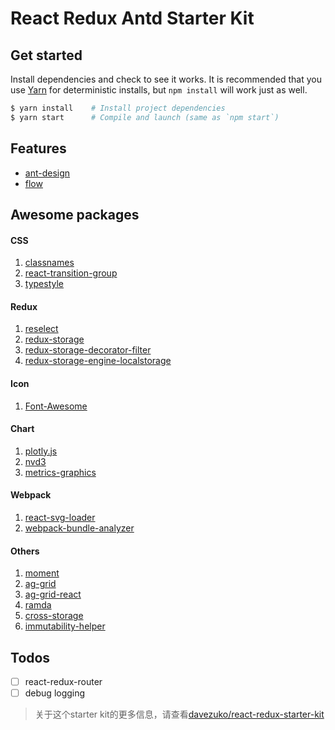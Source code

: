 # React Redux Antd Starter Kit

## Get started
Install dependencies and check to see it works. It is recommended that you use [Yarn](https://yarnpkg.com/) for deterministic installs, but `npm install` will work just as well.
```bash
$ yarn install    # Install project dependencies
$ yarn start      # Compile and launch (same as `npm start`)
```

## Features
* [ant-design](https://github.com/ant-design/ant-design)
* [flow](https://github.com/facebook/flow)

## Awesome packages

#### CSS
1. [classnames](https://github.com/JedWatson/classnames)
1. [react-transition-group](https://github.com/reactjs/react-transition-group)
1. [typestyle](https://github.com/typestyle/typestyle)

#### Redux
1. [reselect](https://github.com/reactjs/reselect)
1. [redux-storage](https://github.com/michaelcontento/redux-storage)
1. [redux-storage-decorator-filter](https://github.com/michaelcontento/redux-storage-decorator-filter)
1. [redux-storage-engine-localstorage](https://github.com/michaelcontento/redux-storage-engine-localstorage)

#### Icon
1. [Font-Awesome](https://github.com/FortAwesome/Font-Awesome)

#### Chart
1. [plotly.js](https://github.com/plotly/plotly.js/)
1. [nvd3](https://github.com/novus/nvd3)
1. [metrics-graphics](https://github.com/mozilla/metrics-graphics)

#### Webpack
1. [react-svg-loader](https://github.com/boopathi/react-svg-loader)
1. [webpack-bundle-analyzer](https://github.com/th0r/webpack-bundle-analyzer)

#### Others
1. [moment](https://github.com/moment/moment/)
1. [ag-grid](#ag-grid)
1. [ag-grid-react](#ag-grid-react)
1. [ramda](https://github.com/ramda/ramda)
1. [cross-storage](https://github.com/zendesk/cross-storage)
1. [immutability-helper](https://github.com/kolodny/immutability-helper)

## Todos
- [ ] react-redux-router
- [ ] debug logging

> 关于这个starter kit的更多信息，请查看[davezuko/react-redux-starter-kit](https://github.com/davezuko/react-redux-starter-kit)
